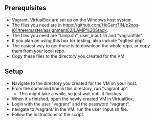 ## Prerequisites

- Vagrant, VirtualBox are set up on the Windows host system.
- The files you need are in https://github.com/HoGentTIN/p2ops-i01/tree/master/assignment02/LAMP%20Stack.
- The files you need are "lamp.sh", user_input.sh and "vagrantfile".
- If you plan on using this box for testing, also include "sqltest.php".
- The easiest way to get these is to download the whole repo, or copy them from your local repo. 
- Copy these files to the directory you created for the VM.

## Setup
- Navigate to the directory you created for the VM on your host.
- From the command line in this directory, run "vagrant up".
	- This might take a while, so just wait until it finishes.
- When it's finished, open the newly created VM in VirtualBox.
- Login with the user "vagrant" and the password "vagrant".
- navigate to /vagrant/ in the VM. run the user_input.sh file.
- Follow the instructions of the script.
